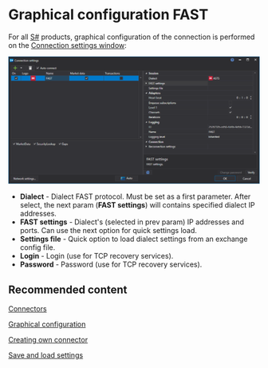 # Graphical configuration FAST

For all [S\#](StockSharpAbout.md) products, graphical configuration of the connection is performed on the [Connection settings window](API_UI_ConnectorWindow.md):

![API GUI Settings FAST](../images/API_GUI_Settings_FAST.png)

- **Dialect** \- Dialect FAST protocol. Must be set as a first parameter. After select, the next param (**FAST settings**) will contains specified dialect IP addresses.
- **FAST settings** \- Dialect's (selected in prev param) IP addresses and ports. Can use the next option for quick settings load.
- **Settings file** \- Quick option to load dialect settings from an exchange config file.
- **Login** \- Login (use for TCP recovery services).
- **Password** \- Password (use for TCP recovery services).

## Recommended content

[Connectors](API_Connectors.md)

[Graphical configuration](API_ConnectorsUIConfiguration.md)

[Creating own connector](ConnectorCreating.md)

[Save and load settings](API_Connectors_SaveConnectorSettings.md)
